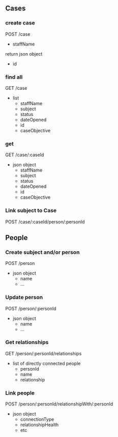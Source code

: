 
## Cases

### create case

POST /case

* staffName

return json object

* id


### find all

GET /case

* list
    * staffName
    * subject
    * status
    * dateOpened
    * id
    * caseObjective


### get

GET /case/:caseId

* json object
    - staffName
    - subject
    - status
    - dateOpened
    - id
    - caseObjective
    

### Link subject to Case

POST /case/:caseId/person/:personId



## People


### Create subject and/or person

POST /person
    
* json object
    * name
    * ...

### Update person

POST /person/:personId

* json object
    * name
    * ...

### Get relationships

GET /person/:personId/relationships

* list of directly connected people
    * personId
    * name
    * relationship
    

### Link people

POST /person/:personId/relationshipWith/:personId

* json object
    - connectionType
    - relationshipHealth
    - etc

